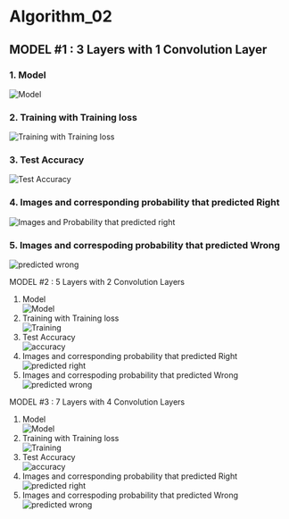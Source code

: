# Algorithm_02
## MODEL #1 : 3 Layers with 1 Convolution Layer
### 1. Model   
![Model](https://user-images.githubusercontent.com/85793926/121783043-a3beb380-cbe7-11eb-8ef5-86d631e9547a.PNG)   
### 2. Training with Training loss   
![Training with Training loss](https://user-images.githubusercontent.com/85793926/121783048-a8836780-cbe7-11eb-970c-c6a9384dab59.PNG)   
### 3. Test Accuracy   
![Test Accuracy](https://user-images.githubusercontent.com/85793926/121783051-ac16ee80-cbe7-11eb-9bf5-714ff2f6a264.PNG)   
### 4. Images and corresponding probability that predicted Right   
![Images and Probability that predicted right](https://user-images.githubusercontent.com/85793926/121783057-afaa7580-cbe7-11eb-9af6-8757d19fa011.PNG)   
### 5. Images and correspoding probability that predicted Wrong   
![predicted wrong](https://user-images.githubusercontent.com/85793926/121783074-b46f2980-cbe7-11eb-8769-d74031a9d610.PNG)   

MODEL #2 : 5 Layers with 2 Convolution Layers   
1. Model   
![Model](https://user-images.githubusercontent.com/85793926/121783116-e08aaa80-cbe7-11eb-94a4-4505a384d8fa.PNG)   
2. Training with Training loss   
![Training](https://user-images.githubusercontent.com/85793926/121783122-e5e7f500-cbe7-11eb-9655-119a1af83ccb.PNG)   
3. Test Accuracy   
![accuracy](https://user-images.githubusercontent.com/85793926/121783124-ea141280-cbe7-11eb-95c0-a61424802fce.PNG)   
4. Images and corresponding probability that predicted Right   
![predicted right](https://user-images.githubusercontent.com/85793926/121783128-ee403000-cbe7-11eb-8d38-4b29b826538d.PNG)   
5. Images and correspoding probability that predicted Wrong   
![predicted wrong](https://user-images.githubusercontent.com/85793926/121783131-f13b2080-cbe7-11eb-92a5-89f651a7a3b7.PNG)   

MODEL #3 : 7 Layers with 4 Convolution Layers   
1. Model   
![Model](https://user-images.githubusercontent.com/85793926/121783143-09ab3b00-cbe8-11eb-9699-07cab2c9ab21.PNG)   
2. Training with Training loss   
![Training](https://user-images.githubusercontent.com/85793926/121783146-0d3ec200-cbe8-11eb-884a-5d852dc0c325.PNG)   
3. Test Accuracy   
![accuracy](https://user-images.githubusercontent.com/85793926/121783151-162f9380-cbe8-11eb-8a9a-59474d2ac5bc.PNG)   
4. Images and corresponding probability that predicted Right   
![predicted right](https://user-images.githubusercontent.com/85793926/121783153-192a8400-cbe8-11eb-86de-78f63d487ae5.PNG)   
5. Images and correspoding probability that predicted Wrong   
![predicted wrong](https://user-images.githubusercontent.com/85793926/121783159-1b8cde00-cbe8-11eb-95cf-a441b2729b2e.PNG)   
